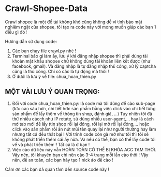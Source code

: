 # Crawl-Shopee-Data

Crawl shopee là một đề tài không khó cũng không dễ vì tính bảo mật nghiêm ngặt của shopee, tôi tạo ra code này với mong muốn giúp các bạn 1 điều gì đó !

Hướng dẫn sử dụng code:
1. Các bạn chạy file crawl.py nhé !
2. Terminal bảo gì làm ấy, lưu ý khi đăng nhập shopee thì phải dùng tài khoản mật khẩu shopee chứ không dùng tài khoản liên kết được (như facebook, gmail). Và đăng nhập là tự đăng nhập thủ công, xử lý captcha cũng là thủ công. Chỉ có cào là tự động mà thôi !
3. Ở dưới là lưu ý về file: chua_hoan_thien.py

## MỘT VÀI LƯU Ý QUAN TRỌNG:
1. Đối với code chua_hoan_thien.py: là code mà tôi dùng để cào sub-page (tức cào sâu hơn, chi tiết hơn sản phẩm bằng việc click vào chi tiết từng sản phẩm để lấy thêm về thông tin shop, đánh giá, ...) Tuy nhiên tôi đã thử nhiều cácch như IP rotate, sử dùng nhiều user-agent,... hay là cách mở tab mới để lấy ttin shop rồi lại đóng, rồi lại mở rồi lại đóng,... hoặc click vào sản phẩm  rồi ấn nút mũi tên quay lại như người thường hay làm nhưng tất cả đều thât bại ! Với trình code còn gà mờ như tôi thì tôi sẽ không phát triển thêm cái ấy nữa. Và nếu có thể, bạn có thể lấy code tôi về và phát triển thêm ! Tất cả là ở bạn !
2. Việc cào dữ liệu này vẫn HOÀN TOÀN CÓ THỂ BỊ KHÓA ACC TẠM THỜI. Vậy nên, tôi khuyên bạn chỉ nên cào 3-4 trang mỗi lần cào thôi ! Vậy nên, để an toàn, các bạn hãy tạo 1 nick ảo để cào !
   
Cảm ơn các bạn đã quan tâm đến source code này !
